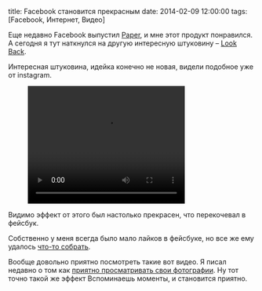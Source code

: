 title: Facebook становится прекрасным
date: 2014-02-09 12:00:00
tags: [Facebook, Интернет, Видео]

Еще недавно Facebook выпустил [Paper](https://www.facebook.com/paper), и мне этот продукт понравился. А сегодня я тут наткнулся на другую интересную штуковину – [Look Back](https://www.facebook.com/lookback).

Интересная штуковина, идейка конечно не новая, видели подобное уже от instagram.

<figure>
    <div class="if">
        <video width="320" height="240" controls>
            <source src="http://macgera.s3.amazonaws.com/old-media/files/statigram-best-moments-video.mp4" type="video/mp4">
            Ваш браузер слишком стар, зачем быть таким глупым и пользоваться им?
        </video>
    </div>
</figure>

Видимо эффект от этого был настолько прекрасен, что перекочевал в фейсбук.

Собственно у меня всегда было мало лайков в фейсбуке, но все же ему удалось [что-то собрать](https://www.facebook.com/photo.php?v=672285296143540&l=7656907273270775433).

Вообще довольно приятно посмотреть такие вот видео. Я писал недавно о том как [приятно просматривать свои фотографии](/blog/my-photo/). Ну тот точно такой же эффект Вспоминаешь моменты, и становится приятно.

